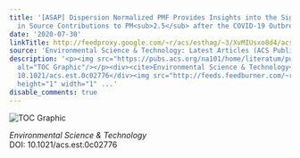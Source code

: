 ```yaml
---
title: '[ASAP] Dispersion Normalized PMF Provides Insights into the Significant Changes
  in Source Contributions to PM<sub>2.5</sub> after the COVID-19 Outbreak'
date: '2020-07-30'
linkTitle: http://feedproxy.google.com/~r/acs/esthag/~3/XvMIUsxo8d4/acs.est.0c02776
source: 'Environmental Science & Technology: Latest Articles (ACS Publications)'
description: '<p><img src="https://pubs.acs.org/na101/home/literatum/publisher/achs/journals/content/esthag/0/esthag.ahead-of-print/acs.est.0c02776/20200730/images/medium/es0c02776_0008.gif"
  alt="TOC Graphic"/></p><div><cite>Environmental Science & Technology</cite></div><div>DOI:
  10.1021/acs.est.0c02776</div><img src="http://feeds.feedburner.com/~r/acs/esthag/~4/XvMIUsxo8d4"
  height="1" width="1" ...'
disable_comments: true
---
```

<p><img src="https://pubs.acs.org/na101/home/literatum/publisher/achs/journals/content/esthag/0/esthag.ahead-of-print/acs.est.0c02776/20200730/images/medium/es0c02776_0008.gif" alt="TOC Graphic"/></p><div><cite>Environmental Science & Technology</cite></div><div>DOI: 10.1021/acs.est.0c02776</div><img src="http://feeds.feedburner.com/~r/acs/esthag/~4/XvMIUsxo8d4" height="1" width="1" ...